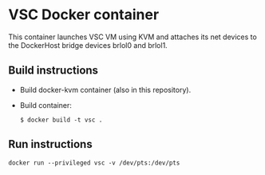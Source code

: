 # VSC Docker container

This container launches VSC VM using KVM and attaches its net devices to the DockerHost bridge devices brlol0 and brlol1.

## Build instructions

* Build docker-kvm container (also in this repository).
* Build container:

  ```
  $ docker build -t vsc .
  ```

## Run instructions

  ```
  docker run --privileged vsc -v /dev/pts:/dev/pts
  ```
